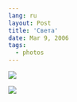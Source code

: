 ```yaml
---
lang: ru
layout: Post
title: 'Света'
date: Mar 9, 2006
tags:
  - photos
---
```


![](/images/blog/MG-2290.jpg)

<!--more-->

![](/images/blog/MG-2313.jpg)
